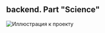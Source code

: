 ## backend. Part "Science"

![Иллюстрация к проекту](https://sun9-19.userapi.com/impf/IFKJ4tb-D4qElQl4gDMD5OFlAyz0oZvQOohtng/P8dfcpajkG0.jpg?size=2560x585&quality=96&sign=a9a94287038451725d1ada2c21f4cb45&type=album)
